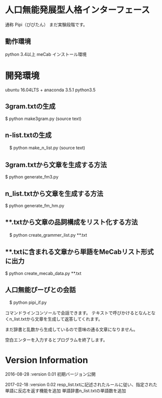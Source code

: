 人口無能発展型人格インターフェース
=

通称 Pipi（ぴぴたん）
まだ実験段階です。

## 動作環境
python 3.4以上
meCab インストール環境

# 開発環境
ubuntu 16.04LTS + anaconda 3.5.1
python3.5

## 3gram.txtの生成
  $ python make3gram.py (source text) 

## n-list.txtの生成
　$ python make_n_list.py (source text) 

## 3gram.txtから文章を生成する方法
  $ python generate_fm3.py

## n_list.txtから文章を生成する方法
  $ python generate_fm_hm.py

## **.txtから文章の品詞構成をリスト化する方法
　$ python create_grammer_list.py **.txt

##  **.txtに含まれる文章から単語をMeCabリスト形式に出力
  $ python create_mecab_data.py **.txt

## 人口無能ぴーぴとの会話
　$ python pipi_if.py

  コマンドラインコンソールで会話できます。
  テキストで呼びかけるとなんとなくn_list.txtから文章を生成して返答してくれます。

  まだ辞書と乱数から生成しているので意味の通る文章になりません。

  空白エンターを入力するとプログラムを終了します。

# Version Information
2016-08-28 :version 0.01
  初期バージョン公開

2017-02-18 :version 0.02
  resp_list.txtに記述されたルールに従い、指定された単語に反応を返す機能を追加
  単語辞書n_list.txtの単語数を追加

